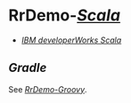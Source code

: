 # RrDemo-[*Scala*](http://scala-lang.org/)
- [*IBM developerWorks Scala*](http://ibm.com/developerworks/cn/java/j-scala)

## *Gradle*
See [*RrDemo-Groovy*](http://github.com/afoolsbag/rrdemo/blob/master/groovy/readme.md#gradle).
